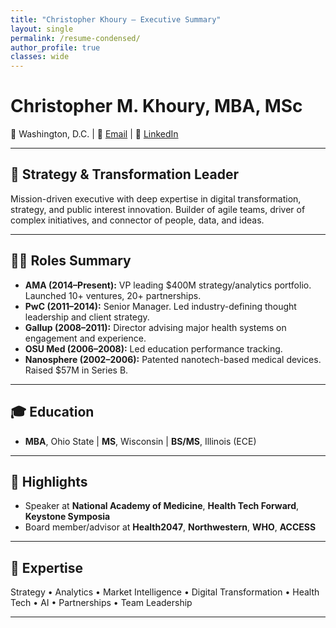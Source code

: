 ```yaml
---
title: "Christopher Khoury – Executive Summary"
layout: single
permalink: /resume-condensed/
author_profile: true
classes: wide
---
```


# Christopher M. Khoury, MBA, MSc  
📍 Washington, D.C. | 📧 [Email](mailto:khoury.chris@gmail.com) | 🔗 [LinkedIn](https://linkedin.com/in/christopherkhoury)

---

## 🚀 Strategy & Transformation Leader

Mission-driven executive with deep expertise in digital transformation, strategy, and public interest innovation. Builder of agile teams, driver of complex initiatives, and connector of people, data, and ideas.

---

## 🧑‍💼 Roles Summary

- **AMA (2014–Present):** VP leading $400M strategy/analytics portfolio. Launched 10+ ventures, 20+ partnerships.  
- **PwC (2011–2014):** Senior Manager. Led industry-defining thought leadership and client strategy.  
- **Gallup (2008–2011):** Director advising major health systems on engagement and experience.  
- **OSU Med (2006–2008):** Led education performance tracking.  
- **Nanosphere (2002–2006):** Patented nanotech-based medical devices. Raised $57M in Series B.

---

## 🎓 Education

- **MBA**, Ohio State | **MS**, Wisconsin | **BS/MS**, Illinois (ECE)

---

## 🎤 Highlights

- Speaker at **National Academy of Medicine**, **Health Tech Forward**, **Keystone Symposia**  
- Board member/advisor at **Health2047**, **Northwestern**, **WHO**, **ACCESS**

---

## 🧠 Expertise

Strategy • Analytics • Market Intelligence • Digital Transformation • Health Tech • AI • Partnerships • Team Leadership

---
